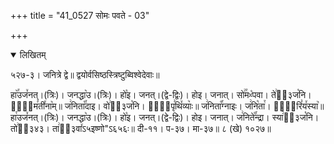 +++
title = "41_0527 सोमः पवते - 03"

+++
<details open><summary>लिखितम्</summary>

५२७-३। जनित्रे द्वे॥ द्वयोर्वसिष्ठस्त्रिष्टुब्विश्वेदेवाः॥

हा꣥꣯उज꣤नत्।(त्रिः)। जनद्धा꣥उ।(त्रिः)। हो꣡इ। जनत्।(द्वे-द्विः)। होइ। जनात्। सो꣢꣯मᳲ꣡पवा। ते꣢ऽ᳐३ज꣡नि। ता꣢᳐म꣣ती꣤ना꣥म्॥ ज꣢निता꣡꣯दाइ। वो꣢ऽ᳐३ज꣡नि। ता꣢᳐पृ꣣थि꣤व्याः꣥॥ ज꣢निता꣡꣯ग्नाइः। ज꣢नि꣡ता꣯। सू꣢᳐रि꣣य꣤स्या꣥॥ हा꣯उज꣤नत्।(त्रिः)। जनद्धा꣥उ।(त्रिः)। हो꣡इ। जनत्।(द्वे-द्विः)। होइ। जनात्। ज꣢निते꣡꣯न्द्रा। स्या꣢ऽ᳐३ज꣡नि। तो꣢ऽ᳐३४३। ता꣢ऽ᳐३वा꣤ऽ५इष्णो"ऽ६५६ः॥ दी-११। प-३७। मा-३७॥ ८ (खे) १०२७॥
</details>